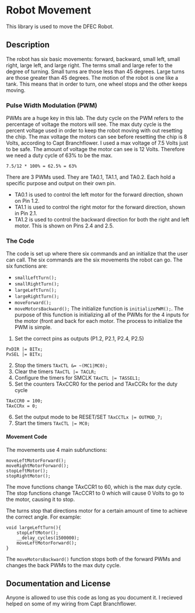# Robot Movement

This library is used to move the DFEC Robot.


## Description

The robot has six basic movements: forward, backward, small left, small right, large left, and large right. The terms small and large refer to the degree of turning. Small turns are those less than 45 degrees. Large turns are those greater than 45 degrees. The motion of the robot is one like a tank. This means that in order to turn, one wheel stops and the other keeps moving. 

### Pulse Width Modulation (PWM)

PWMs are a huge key in this lab. The duty cycle on the PWM refers to the percentage of voltage the motors will see. The max duty cycle is the percent voltage used in order to keep the robot moving with out resetting the chip. The max voltage the motors can see before resetting the chip is 8 Volts, according to Capt Branchflower. I used a max voltage of 7.5 Volts just to be safe. The amount of voltage the motor can see is 12 Volts. Therefore we need a duty cycle of 63% to be the max.
```
7.5/12 * 100% = 62.5% = 63%
```
There are 3 PWMs used. They are TA0.1, TA1.1, and TA0.2. Each hold a specific purpose and output on their own pin. 
 - TA0.1 is used to control the left motor for the forward direction, shown on Pin 1.2. 
 - TA1.1 is used to control the right motor for the forward direction, shown in Pin 2.1.
 - TA1.2 is used to control the backward direction for both the right and left motor. This is shown on Pins 2.4 and 2.5.

### The Code

The code is set up where there six commands and an initialize that the user can call.
The six commands are the six movements the robot can go.
The six functions are:
 - `smallLeftTurn();`
 - `smallRightTurn();`
 - `largeLeftTurn();`
 - `largeRightTurn();`
 - `moveForward();`
 - `moveMotorsBackward();`
The initialize function is `initializePWM();`. The purpose of this function is initializing all of the PWMs for the 4 inputs for the motor (front and back for each motor.
The process to initialize the PWM is simple.
 1. Set the correct pins as outputs (P1.2, P2.1, P2.4, P2.5)
 ```
 PxDIR |= BITx;
 PxSEL |= BITx;
 ```
 2. Stop the timers `TAxCTL &= ~(MC1|MC0);`
 3. Clear the timers `TAxCTL |= TACLR;`
 4. Configure the timers for SMCLK `TAxCTL |= TASSEL1;`
 5. Set the counters TAxCCR0 for the period and TAxCCRx for the duty cycle
 ```
 TAxCCR0 = 100;
 TAxCCRx = 0;
 ```
 6. Set the output mode to be RESET/SET `TAxCCTLx |= OUTMOD_7;`
 7. Start the timers `TAxCTL |= MC0;`

#### Movement Code

The movements use 4 main subfunctions:
```
moveLeftMotorForward();
moveRightMotorForward();
stopLeftMotor();
stopRightMotor();
```
The move functions change TAxCCR1 to 60, which is the max duty cycle. The stop functions change TAcCCR1 to 0 which will cause 0 Volts to go to the motor, causing it to stop.

The turns stop that directions motor for a certain amount of time to achieve the correct angle. For example:
```
void largeLeftTurn(){
	stopLeftMotor();
	__delay_cycles(1500000);
	moveLeftMotorForward();
}
```

The `moveMotorsBackward()` function stops both of the forward PWMs and changes the back PWMs to the max duty cycle.

## Documentation and License

Anyone is allowed to use this code as long as you document it. I recieved helped on some of my wiring from Capt Branchflower.
